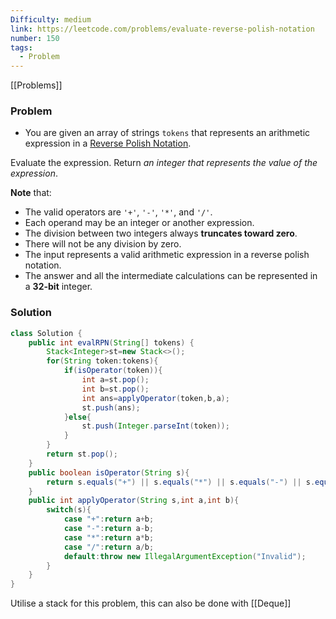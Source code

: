 ```yaml
---
Difficulty: medium
link: https://leetcode.com/problems/evaluate-reverse-polish-notation
number: 150
tags:
  - Problem
---
```

[[Problems]]
### Problem

- You are given an array of strings `tokens` that represents an arithmetic expression in a [Reverse Polish Notation](http://en.wikipedia.org/wiki/Reverse_Polish_notation).

Evaluate the expression. Return _an integer that represents the value of the expression_.

**Note** that:

- The valid operators are `'+'`, `'-'`, `'*'`, and `'/'`.
- Each operand may be an integer or another expression.
- The division between two integers always **truncates toward zero**.
- There will not be any division by zero.
- The input represents a valid arithmetic expression in a reverse polish notation.
- The answer and all the intermediate calculations can be represented in a **32-bit** integer.

### Solution
```java
class Solution {
    public int evalRPN(String[] tokens) {
        Stack<Integer>st=new Stack<>();
        for(String token:tokens){
            if(isOperator(token)){
                int a=st.pop();
                int b=st.pop();
                int ans=applyOperator(token,b,a);
                st.push(ans);
            }else{
                st.push(Integer.parseInt(token));
            }
        }
        return st.pop();
    }
    public boolean isOperator(String s){
        return s.equals("+") || s.equals("*") || s.equals("-") || s.equals("/");
    }
    public int applyOperator(String s,int a,int b){
        switch(s){
            case "+":return a+b;
            case "-":return a-b;
            case "*":return a*b;
            case "/":return a/b;
            default:throw new IllegalArgumentException("Invalid");
        }
    }
}

```

Utilise a stack for this problem, this can also be done with [[Deque]]